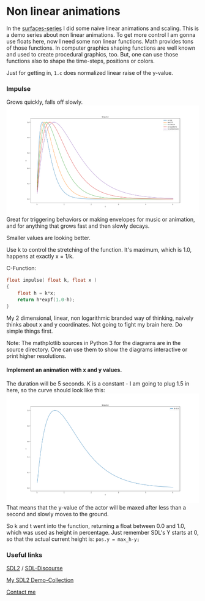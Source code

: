 

# Non linear animations

In the [surfaces-series](https://github.com/Acry/SDL2-Surfaces) I did some naive linear animations and scaling. This is a demo series about non linear animations. To get more control I am gonna use floats here, now I need some non linear functions. Math provides tons of those functions. In computer graphics shaping functions are well known and used to create procedural graphics, too. But, one can use those functions also to shape the time-steps, positions or colors.

Just for getting in, `1.c` does normalized linear raise of the y-value.

### Impulse

Grows quickly, falls off slowly.
![](impulse_n.png)
Great for triggering behaviors or making envelopes for music or animation, and for anything that grows fast and then slowly decays.

Smaller values are looking better.

Use k to control the stretching of the function.
It's maximum, which is 1.0, happens at exactly x = 1/k.

C-Function:
```c   
float impulse( float k, float x )
{
    float h = k*x;
    return h*expf(1.0-h);
}
```

My 2 dimensional, linear, non logarithmic branded way of thinking, naively thinks about x and y coordinates. Not going to fight my brain here. Do simple things first.

Note:
The mathplotlib sources in Python 3 for the diagrams are in the source directory.
One can use them to show the diagrams interactive or print higher resolutions.

#### Implement an animation with x and y values.
The duration will be 5 seconds.
K is a constant  - I am going to plug 1.5 in here, so the curve should look like this:
![](impulse.png)
That means that the y-value of the actor will be maxed after less than a second and slowly moves to the ground.

So k and t went into the function, returning a float between 0.0 and 1.0, which was used as height in percentage. Just remember SDL's Y starts at 0, so that the actual current height is:
`pos.y = max_h-y;`

### Useful links
[SDL2](https://www.libsdl.org/) / [SDL-Discourse](https://discourse.libsdl.org)  

[My SDL2 Demo-Collection](https://acry.github.io/c.html)

[Contact me](https://acry.github.io/#contact)
